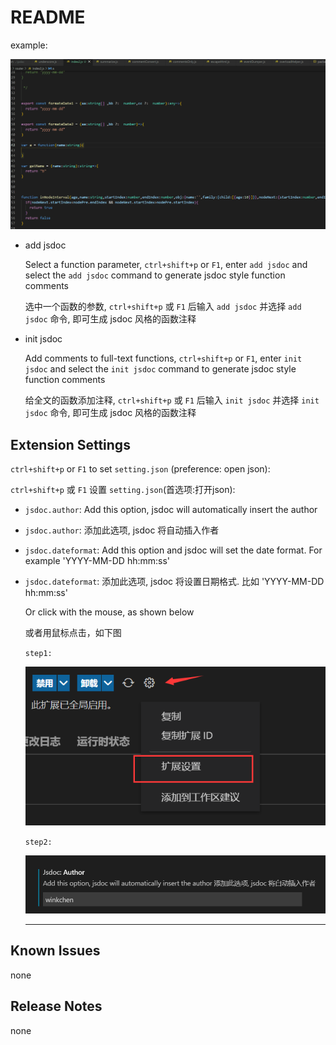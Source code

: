 # README

example:

![](https://raw.githubusercontent.com/sdfcbs91/parser-jsdoc/master/static/start.gif)

*  add jsdoc

    Select a function parameter, `ctrl+shift+p` or `F1`, enter `add jsdoc` and select the `add jsdoc` command to generate jsdoc style function comments

    选中一个函数的参数, `ctrl+shift+p` 或 `F1` 后输入 `add jsdoc` 并选择 `add jsdoc` 命令, 即可生成 jsdoc 风格的函数注释

*  init jsdoc

    Add comments to full-text functions, `ctrl+shift+p` or `F1`, enter `init jsdoc` and select the `init jsdoc` command to generate jsdoc style function comments

    给全文的函数添加注释, `ctrl+shift+p` 或 `F1` 后输入 `init jsdoc` 并选择 `init jsdoc` 命令, 即可生成 jsdoc 风格的函数注释


## Extension Settings

`ctrl+shift+p` or `F1` to set `setting.json` (preference: open json):

`ctrl+shift+p` 或 `F1` 设置 `setting.json`(首选项:打开json):

- `jsdoc.author`: Add this option, jsdoc will automatically insert the author

- `jsdoc.author`: 添加此选项, jsdoc 将自动插入作者

- `jsdoc.dateformat`: Add this option and jsdoc will set the date format. For example 'YYYY-MM-DD hh:mm:ss'

- `jsdoc.dateformat`: 添加此选项, jsdoc 将设置日期格式. 比如 'YYYY-MM-DD hh:mm:ss'

    Or click with the mouse, as shown below

    或者用鼠标点击，如下图

    `step1:`

   ![](https://raw.githubusercontent.com/sdfcbs91/parser-jsdoc/master/static/set1.jpg)

    `step2:`
   
   ![](https://raw.githubusercontent.com/sdfcbs91/parser-jsdoc/master/static/set2.jpg)

    ----------------------------------

## Known Issues

none

## Release Notes

none
